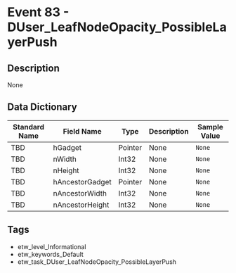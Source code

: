 # Event 83 - DUser_LeafNodeOpacity_PossibleLayerPush

## Description
None

## Data Dictionary
|Standard Name|Field Name|Type|Description|Sample Value|
|---|---|---|---|---|
|TBD|hGadget|Pointer|None|`None`|
|TBD|nWidth|Int32|None|`None`|
|TBD|nHeight|Int32|None|`None`|
|TBD|hAncestorGadget|Pointer|None|`None`|
|TBD|nAncestorWidth|Int32|None|`None`|
|TBD|nAncestorHeight|Int32|None|`None`|

## Tags
* etw_level_Informational
* etw_keywords_Default
* etw_task_DUser_LeafNodeOpacity_PossibleLayerPush